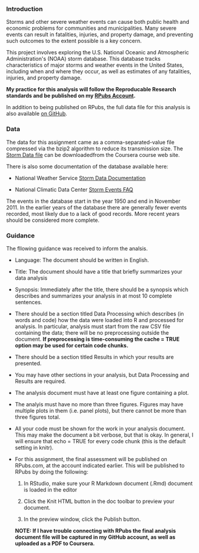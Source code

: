 ### Introduction

Storms and other severe weather events can cause both public health and economic problems for communities and municipalities. Many severe events can result in fatalities, injuries, and property damage, and preventing such outcomes to the extent possible is a key concern.

This project involves exploring the U.S. National Oceanic and Atmospheric Administration's (NOAA) storm database. This database tracks characteristics of major storms and weather events in the United States, including when and where they occur, as well as estimates of any fatalities, injuries, and property damage.

**My practice for this analysis will follow the Reproducable Research standards and be published on my [RPubs Account](rpubs.com/thecapacity/).**

In addition to being published on RPubs, the full data file for this analysis is also available [on GitHub](https://github.com/thecapacity/RepData_PeerAssessment2/blob/master/NOAA_Storm_Analysis.Rmd).

### Data

The data for this assignment came as a comma-separated-value file compressed via the bzip2 algorithm to reduce its transmission size. The [Storm Data file](https://d396qusza40orc.cloudfront.net/repdata%2Fdata%2FStormData.csv.bz2) can be downloadedfrom the Coursera course web site.

There is also some documentation of the database available here:

* National Weather Service [Storm Data Documentation](https://d396qusza40orc.cloudfront.net/repdata%2Fpeer2_doc%2Fpd01016005curr.pdf)

* National Climatic Data Center [Storm Events FAQ](https://d396qusza40orc.cloudfront.net/repdata%2Fpeer2_doc%2FNCDC%20Storm%20Events-FAQ%20Page.pdf)

The events in the database start in the year 1950 and end in November 2011. In the earlier years of the database there are generally fewer events recorded, most likely due to a lack of good records. More recent years should be considered more complete.

### Guidance

The fllowing guidance was received to inform the analsis.

* Language: The document should be written in English.

* Title: The document should have a title that briefly summarizes your data analysis

* Synopsis: Immediately after the title, there should be a synopsis which describes and summarizes your analysis in at most 10 complete sentences.

* There should be a section titled Data Processing which describes (in words and code) how the data were loaded into R and processed for analysis. In particular, analysis must start from the raw CSV file containing the data; there will be no preprocessing outside the document. **If preprocessing is time-consuming the cache = TRUE option may be used for certain code chunks.**

* There should be a section titled Results in which your results are presented.

* You may have other sections in your analysis, but Data Processing and Results are required.

* The analysis document must have at least one figure containing a plot.

* The analyis must have no more than three figures. Figures may have multiple plots in them (i.e. panel plots), but there cannot be more than three figures total.

* All your code must be shown for the work in your analysis document. This may make the document a bit verbose, but that is okay. In general, I will ensure that echo = TRUE for every code chunk (this is the default setting in knitr).

* For this assignment, the final assessment will be published on RPubs.com, at the account indicated earlier. This will be published to RPubs by doing the following:

    1. In RStudio, make sure your R Markdown document (.Rmd) document is loaded in the editor

    2. Click the Knit HTML button in the doc toolbar to preview your document.

    3. In the preview window, click the Publish button.

    **NOTE: If I have trouble connecting with RPubs the final analysis document file will be captured in my GitHub account, as well as uploaded as a PDF to Coursera.**